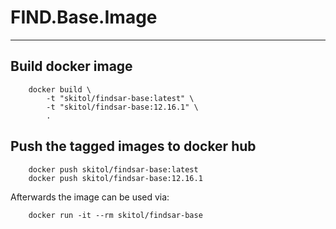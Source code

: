 # FIND.Base.Image
---

## Build docker image

```
    docker build \
        -t "skitol/findsar-base:latest" \
        -t "skitol/findsar-base:12.16.1" \
        .
```

## Push the tagged images to docker hub

```
    docker push skitol/findsar-base:latest
    docker push skitol/findsar-base:12.16.1
```

Afterwards the image can be used via:
```
    docker run -it --rm skitol/findsar-base
```